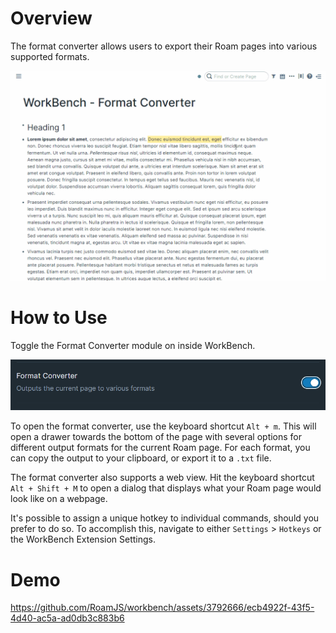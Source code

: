 # Overview

The format converter allows users to export their Roam pages into various supported formats.

![](media/short-demo-format-converter.gif)

# How to Use

Toggle the Format Converter module on inside WorkBench.

![](media/toggle-format-converter.png)

To open the format converter, use the keyboard shortcut `Alt + m`. This will open a drawer towards the bottom of the page with several options for different output formats for the current Roam page. For each format, you can copy the output to your clipboard, or export it to a `.txt` file.

The format converter also supports a web view. Hit the keyboard shortcut `Alt + Shift + M` to open a dialog that displays what your Roam page would look like on a webpage.

It's possible to assign a unique hotkey to individual commands, should you prefer to do so. To accomplish this, navigate to either `Settings` > `Hotkeys` or the WorkBench Extension Settings.

# Demo

https://github.com/RoamJS/workbench/assets/3792666/ecb4922f-43f5-4d40-ac5a-ad0db3c883b6
